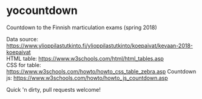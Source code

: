# yocountdown
Countdown to the Finnish marticulation exams (spring 2018)

Data source: https://www.ylioppilastutkinto.fi/ylioppilastutkinto/koepaivat/kevaan-2018-koepaivat  
HTML table: https://www.w3schools.com/html/html_tables.asp  
CSS for table: https://www.w3schools.com/howto/howto_css_table_zebra.asp
Countdown js: https://www.w3schools.com/howto/howto_js_countdown.asp

Quick 'n dirty, pull requests welcome!
